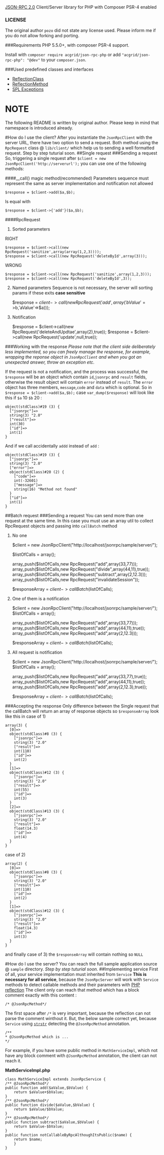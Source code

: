 [JSON-RPC 2.0](http://www.jsonrpc.org/spec.html) Client/Server library for PHP with Composer PSR-4 enabled
### LICENSE
The original author `pozo` did not state any license used. Please inform me if you do not allow forking and porting.

###Requirements
PHP 5.5.0+, with composer PSR-4 support.

Install with `composer require acgrid/json-rpc-php` or add `"acgrid/json-rpc-php": "@dev"` to your `composer.json`.

###Used predefined classes and interfaces
 - [ReflectionClass](http://www.php.net/manual/en/class.reflectionclass.php)
 - [ReflectionMethod](http://www.php.net/manual/en/class.reflectionmethod.php)
 - [SPL Exceptions](http://php.net/manual/en/spl.exceptions.php)
 
# NOTE

The following README is written by original author. Please keep in mind that namespace is introduced already. 

#How do I use the client?
After you instantiate the `JsonRpcClient` with the server URL, there have two option to send a request. Both method using the `RpcRequest` class @ `lib/client/` which help us to sending a well formatted request. Step by step tuturial soon.
##Single request
###Sending a request
So, triggering a single request after `$client = new JsonRpcClient('http://serverurl');` you can use one of the following methods:


####__call() magic method(recommended)
Parameters sequence must represent the same as server implementation and notification not allowed

    $response = $client->add($a,$b);

Is equal with

    $response = $client->{'add'}($a,$b);

####RpcRequest
1) Sorted parameters

RIGHT

    $response = $client->call(new RpcRequest('sanitize',array(array(1,2,3))));
    $response = $client->call(new RpcRequest('deleteById',array(3)));

WRONG

    $response = $client->call(new RpcRequest('sanitize',array(1,2,3)));
    $response = $client->call(new RpcRequest('deleteById',3));

2) Named parameters
Sequence is not necessary, the server will sorting params if these exits **case sensitive**

    $response = $client->call(new RpcRequest('add',array('bValue'=>$b,'aValue'=>$a)));

3) Notification

    $response = $client->call(new RpcRequest('deleteAndUpdtae',array(2),true));
    $response = $client->call(new RpcRequest('update',null,true));


###Working with the response
_Please note that the client side deliberately less implemented, so you can freely manage the response, for example, wrapping the reponse object in `JsonRpcClient` and when you got an unexpected answer, throw an exception etc._

If the request is not a notification, and the process was successful, the `$response` will be an object which contain `id`,`jsonrpc` and `result` fields, otherwise the result object will contain `error` instead of `result`. The `error` object has three members, `message`,`code` and `data` which is optional. So in `$response = $client->add($a,$b);` case `var_dump($response)` will look like this if `$a` 10 `$b` 20 :

    object(stdClass)#19 (3) {
      ["jsonrpc"]=>
      string(3) "2.0"
      ["result"]=>
      int(30)
      ["id"]=>
      int(1)
    }

And if we call accidentally `addd` instead of `add` :

    object(stdClass)#19 (3) {
      ["jsonrpc"]=>
      string(3) "2.0"
      ["error"]=>
      object(stdClass)#20 (2) {
        ["code"]=>
        int(-32601)
        ["message"]=>
        string(16) "Method not found"
      }
      ["id"]=>
      int(1)
    }

##Batch request
###Sending a request
You can send more than one request at the same time. In this case you must use an array util to collect RpcRequest objects and passing into `callBatch` method

1) No one

    $client = new JsonRpcClient("http://localhost/jsonrpc/sample/server/");

    $listOfCalls = array();

    array_push($listOfCalls,new RpcRequest("add",array(33,77)));
    array_push($listOfCalls,new RpcRequest("divide",array(44,11),true));
    array_push($listOfCalls,new RpcRequest("subtract",array(2,12.3)));
    array_push($listOfCalls,new RpcRequest("invalidateSession"));

    $responseArray = $client->callBatch($listOfCalls);

2) One of them is a notification

    $client = new JsonRpcClient("http://localhost/jsonrpc/sample/server/");
    $listOfCalls = array();

    array_push($listOfCalls,new RpcRequest("add",array(33,77)));
    array_push($listOfCalls,new RpcRequest("add",array(44,11),true));
    array_push($listOfCalls,new RpcRequest("add",array(2,12.3)));

    $responseArray = $client->callBatch($listOfCalls);

3) All request is notification

    $client = new JsonRpcClient("http://localhost/jsonrpc/sample/server/");
    $listOfCalls = array();

    array_push($listOfCalls,new RpcRequest("add",array(33,77),true));
    array_push($listOfCalls,new RpcRequest("add",array(44,11),true));
    array_push($listOfCalls,new RpcRequest("add",array(2,12.3),true));

    $responseArray = $client->callBatch($listOfCalls);

###Accepting the response
Only difference between the Single request that the callBatch will return an array of response objects so `$responseArray` look like this in case of 1)

    array(3) {
      [0]=>
      object(stdClass)#8 (3) {
        ["jsonrpc"]=>
        string(3) "2.0"
        ["result"]=>
        int(110)
        ["id"]=>
        int(2)
      }
      [1]=>
      object(stdClass)#12 (3) {
        ["jsonrpc"]=>
        string(3) "2.0"
        ["result"]=>
        int(55)
        ["id"]=>
        int(3)
      }
      [2]=>
      object(stdClass)#13 (3) {
        ["jsonrpc"]=>
        string(3) "2.0"
        ["result"]=>
        float(14.3)
        ["id"]=>
        int(4)
      }
    }

case of 2)

    array(2) {
      [0]=>
      object(stdClass)#8 (3) {
        ["jsonrpc"]=>
        string(3) "2.0"
        ["result"]=>
        int(110)
        ["id"]=>
        int(2)
      }
      [1]=>
      object(stdClass)#12 (3) {
        ["jsonrpc"]=>
        string(3) "2.0"
        ["result"]=>
        float(14.3)
        ["id"]=>
        int(3)
      }
    }

and finally case of 3) the `$responseArray` will contain nothing so `NULL`

#How do I use the server?
You can reach the full sample application source @ `sample` directory. _Step by step tuturial soon._
##Implementing service
First of all, your service implementation must inherited from `Service` **This is necessary for all service**, because the `JsonRpcServer` will work with `Service` methods to detect callable methods and their parameters with [PHP reflection](http://php.net/manual/en/book.reflection.php) 
    The client only can reach that method which has a block comment exactly with this content :

    /* @JsonRpcMethod*/

The first space after `/*` is very important, because the reflection can not parse the comment winthout it. But, the below sample correct yet, because `Service` using [`strstr`](http://jp.php.net/manual/en/function.strstr.php) detecting the `@JsonRpcMethod` annotation.

    /**
    * @JsonRpcMethod which is ...
    */

For example, if you have some public method in `MathServiceImpl`, which not have any block comment with `@JsonRpcMethod` annotation, the client can not reach it.

**MathServiceImpl.php**

    class MathServiceImpl extends JsonRpcService {
	/** @JsonRpcMethod*/
	public function add($aValue,$bValue) {
		return $aValue+$bValue;
	}
	/** @JsonRpcMethod*/
	public function divide($aValue,$bValue) {
		return $aValue/$bValue;
	}
	/** @JsonRpcMethod*/
	public function subtract($aValue,$bValue) {
		return $aValue-$bValue;
	}
	public function notCallableByRpcAlthoughItsPublic($name) {
		return $name;
        }
    }
